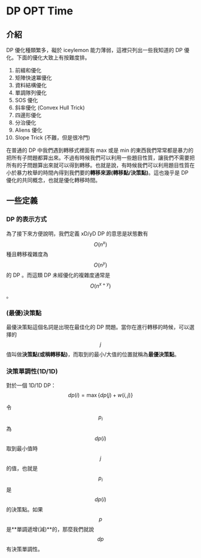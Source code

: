 # DP OPT Time

## 介紹

DP 優化種類繁多，礙於 iceylemon 能力薄弱，這裡只列出一些我知道的 DP 優化。下面的優化大致上有按難度排。

1. 前綴和優化
2. 矩陣快速冪優化
3. 資料結構優化
4. 單調隊列優化
5. SOS 優化
6. 斜率優化 \(Convex Hull Trick\)
7. 四邊形優化
8. 分治優化
9. Aliens 優化
10. Slope Trick \(不難，但是很冷門\)

在普通的 DP 中我們遇到轉移式裡面有 max 或是 min 的東西我們常常都是暴力的把所有子問題都算出來。不過有時候我們可以利用一些題目性質，讓我們不需要把所有的子問題算出來就可以得到轉移。也就是說，有時候我們可以利用題目性質在小於暴力枚舉的時間內得到我們要的**轉移來源\(轉移點/決策點\)**。這也幾乎是 DP 優化的共同概念，也就是優化轉移時間。

## 一些定義

### DP 的表示方式

為了接下來方便說明，我們定義 xD/yD DP 的意思是狀態數有 $$O(n^x)$$種且轉移複雜度為$$O(n^y)$$的 DP 。而這類 DP 未經優化的複雜度通常是$$O(n^{x+y})$$。

### \(最優\)決策點

最優決策點這個名詞是出現在最佳化的 DP 問題。當你在進行轉移的時候，可以選擇的$$j$$值叫做**決策點\(或稱轉移點\)**，而取到的最小/大值的位置就稱為**最優決策點**。

### 決策單調性\(1D/1D\)

對於一個 1D/1D DP：$$dp(i)=\max\{dp(j)+w(i,j)\}$$

令$$p_i$$為$$dp(i)$$取到最小值時$$j$$的值，也就是$$p_i$$是$$dp(i)$$的決策點。如果$$p$$是**單調遞增\(減\)**的，那麼我們就說$$dp$$有決策單調性。

